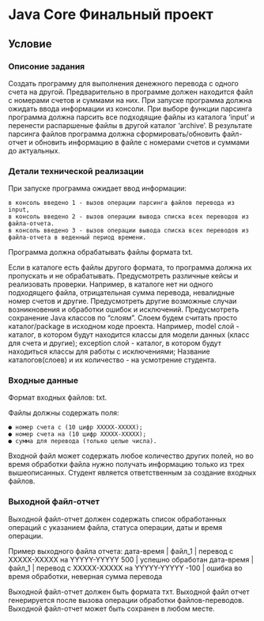 # Java Core Финальный проект 
## Условие
### Описоние задания
Создать программу для выполнения денежного перевода с одного счета на другой.
Предварительно в программе должен находится файл с номерами счетов и суммами
на них. При запуске программа должна ожидать ввода информации из консоли.
При выборе функции парсинга программа должна парсить все подходящие файлы из
каталога ‘input’ и перенести распаршеные файлы в другой каталог ‘archive’. В
результате парсинга файлов программа должна сформировать/обновить файл-отчет и
обновить информацию в файле с номерами счетов и суммами до актуальных.
### Детали технической реализации
При запуске программа ожидает ввод информации:

    в консоль введено 1 - вызов операции парсинга файлов перевода из input,
    в консоль введено 2 - вызов операции вывода списка всех переводов из файла-отчета.
    в консоль введено 3 - вызов операции вывода списка всех переводов из файла-отчета в веденный период времени.

Программа должна обрабатывать файлы формата txt.

Если в каталоге есть файлы другого формата, то программа должна их пропускать и не
обрабатывать. Предусмотреть различные кейсы и реализовать проверки.
Например, в каталоге нет ни одного подходящего файла, отрицательная сумма
перевода, невалидные номер счетов и другие. Предусмотреть другие возможные
случаи возникновения и обработки ошибок и исключений. Предусмотреть сохранение
Java классов по “слоям”. Слоем будем считать просто каталог/package в исходном
коде проекта. Например, model слой - каталог, в котором будут находится классы для
модели данных (класс для счета и другие); exception слой - каталог, в котором будут
находиться классы для работы с исключениями; Название каталогов(слоев) и их
количество - на усмотрение студента.
### Входные данные
Формат входных файлов: txt.

Файлы должны содержать поля:

    ● номер счета с (10 цифр ХХХХХ-ХХХХХ);
    ● номер счета на (10 цифр ХХХХХ-ХХХХХ);
    ● сумма для перевода (только целые числа).
Входной файл может содержать любое количество других полей, но во время
обработки файла нужно получать информацию только из трех вышеописанных.
Студент является ответственным за создание входных файлов.

### Выходной файл-отчет
Выходной файл-отчет должен содержать список обработанных операций с указанием
файла, статуса операции, даты и время операции.

Пример выходного файла отчета:
    дата-время | файл_1 | перевод с XXXXX-XXXXX на YYYYY-YYYYY 500 | успешно обработан
    дата-время | файл_1 | перевод с XXXXX-XXXXX на YYYYY-YYYYY -100 | ошибка во время обработки, неверная сумма перевода
    
Выходной файл-отчет должен быть формата тхт.
Выходной файл отчет генерируется после вызова операции обработки
файлов-переводов. Выходной файл-отчет может быть сохранен в любом месте.
